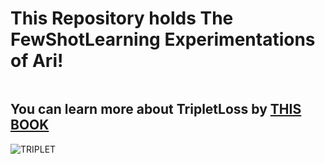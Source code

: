 <h1>This Repository holds The FewShotLearning Experimentations of Ari!</h1>
<img src="https://miro.medium.com/v2/resize:fit:1400/1*ADu4F-SoI-cLqyO0IqqBrQ.png" alt="">
<h2>You can learn more about TripletLoss by <a href="https://www.mediafire.com/file/qdmr6qr9zjyivoy/tripletloss.pdf/file">THIS BOOK</a></h2>
<img src="https://i.pinimg.com/originals/f9/21/87/f921877c2e3943606fd390aa4ecdd333.jpg" alt="TRIPLET">

